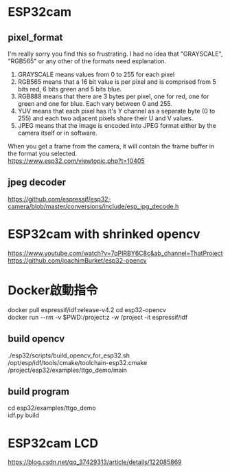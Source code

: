 # ESP32cam
## pixel_format  
I'm really sorry you find this so frustrating. I had no idea that "GRAYSCALE", "RGB565" or any other of the formats need explanation.
1. GRAYSCALE means values from 0 to 255 for each pixel
2. RGB565 means that a 16 bit value is per pixel and is comprised from 5 bits red, 6 bits green and 5 bits blue.
3. RGB888 means that there are 3 bytes per pixel, one for red, one for green and one for blue. Each vary between 0 and 255.
4. YUV means that each pixel has it's Y channel as a separate byte (0 to 255) and each two adjacent pixels share their U and V values.
6. JPEG means that the image is encoded into JPEG format either by the camera itself or in software.  

When you get a frame from the camera, it will contain the frame buffer in the format you selected.  
https://www.esp32.com/viewtopic.php?t=10405  

## jpeg decoder  
https://github.com/espressif/esp32-camera/blob/master/conversions/include/esp_jpg_decode.h 

# ESP32cam with shrinked opencv 
https://www.youtube.com/watch?v=7qPIRBY6C8c&ab_channel=ThatProject  
https://github.com/joachimBurket/esp32-opencv 

# Docker啟動指令  
docker pull espressif/idf:release-v4.2
cd esp32-opencv  
docker run --rm -v $PWD:/project:z -w /project -it espressif/idf  
## build opencv  
./esp32/scripts/build_opencv_for_esp32.sh /opt/esp/idf/tools/cmake/toolchain-esp32.cmake /project/esp32/examples/ttgo_demo/main  
## build program  
cd esp32/examples/ttgo_demo  
idf.py build  

# ESP32cam LCD  
https://blog.csdn.net/qq_37429313/article/details/122085869
